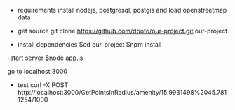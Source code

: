 
- requirements
install nodejs,
postgresql,
postgis and
load openstreetmap data

- get source
 git clone https://github.com/dboto/our-project.git our-project

- install dependencies
$cd our-project
$npm install

-start server
$node app.js

go to localhost:3000

- test
curl -X POST http://localhost:3000/GetPointsInRadius/amenity/15.9931498%2045.7811254/1000
